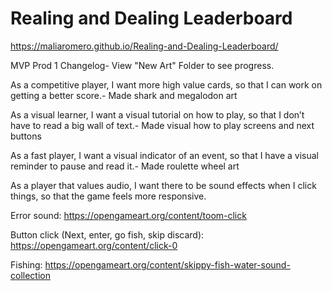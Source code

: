 # Realing and Dealing Leaderboard
 
https://maliaromero.github.io/Realing-and-Dealing-Leaderboard/


MVP Prod 1 Changelog- View "New Art" Folder to see progress.

As a competitive player, I want more high value cards, so that I can work on getting a better score.- Made shark and megalodon art


As a visual learner, I want a visual tutorial on how to play, so that I don’t have to read a big wall of text.- Made visual how to play screens and next buttons


As a fast player, I want a visual indicator of an event, so that I have a visual reminder to pause and read it.- Made roulette wheel art


As a player that values audio, I want there to be sound effects when I click things, so that the game feels more responsive.


Error sound: https://opengameart.org/content/toom-click

Button click (Next, enter, go fish, skip discard): https://opengameart.org/content/click-0

Fishing: https://opengameart.org/content/skippy-fish-water-sound-collection

